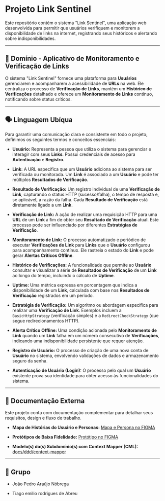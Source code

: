 # Projeto Link Sentinel



Este repositório contém o sistema "Link Sentinel", uma aplicação web desenvolvida para permitir que usuários verifiquem e monitorem a disponibilidade de links na internet, registrando seus históricos e alertando sobre indisponibilidades.



---



## 📖 Domínio - Aplicativo de Monitoramento e Verificação de Links



O sistema "Link Sentinel" fornece uma plataforma para **Usuários** gerenciarem e acompanharem a acessibilidade de **URLs** na web. Ele centraliza o processo de **Verificação de Links**, mantém um **Histórico de Verificações** detalhado e oferece um **Monitoramento de Links** contínuo, notificando sobre status críticos.



---



## 🗣️ Linguagem Ubíqua



Para garantir uma comunicação clara e consistente em todo o projeto, definimos os seguintes termos e conceitos essenciais:



* **Usuário:** Representa a pessoa que utiliza o sistema para gerenciar e interagir com seus **Links**. Possui credenciais de acesso para **Autenticação** e **Registro**.

* **Link:** A URL específica que um **Usuário** adiciona ao sistema para ser verificada ou monitorada. Um **Link** é associado a um **Usuário** e pode ter múltiplos **Resultados de Verificação**.

* **Resultado de Verificação:** Um registro individual de uma **Verificação de Link**, capturando o status HTTP (sucesso/falha), o tempo de resposta e, se aplicável, a razão da falha. Cada **Resultado de Verificação** está diretamente ligado a um **Link**.

* **Verificação de Link:** A ação de realizar uma requisição HTTP para uma **URL** de um **Link** a fim de obter seu **Resultado de Verificação** atual. Este processo pode ser influenciado por diferentes **Estratégias de Verificação**.

* **Monitoramento de Link:** O processo automatizado e periódico de executar **Verificações de Link** para **Links** que o **Usuário** configurou para acompanhamento contínuo. Ele rastreia o estado do **Link** e pode gerar **Alertas Críticos Offline**.

* **Histórico de Verificações:** A funcionalidade que permite ao **Usuário** consultar e visualizar a série de **Resultados de Verificação** de um **Link** ao longo do tempo, incluindo o cálculo de **Uptime**.

* **Uptime:** Uma métrica expressa em porcentagem que indica a disponibilidade de um **Link**, calculada com base nos **Resultados de Verificação** registrados em um período.

* **Estratégia de Verificação:** Um algoritmo ou abordagem específica para realizar uma **Verificação de Link**. Exemplos incluem a `BasicHttpStrategy` (verificação simples) e a `RedirectCheckStrategy` (que segue redirecionamentos HTTP).

* **Alerta Crítico Offline:** Uma condição acionada pelo **Monitoramento de Link** quando um **Link** falha em um número consecutivo de **Verificações**, indicando uma indisponibilidade persistente que requer atenção.

* **Registro de Usuário:** O processo de criação de uma nova conta de **Usuário** no sistema, envolvendo validações de dados e armazenamento seguro da senha.

* **Autenticação de Usuário (Login):** O processo pelo qual um **Usuário** existente prova sua identidade para obter acesso às funcionalidades do sistema.



---



## 🚀 Documentação Externa



Este projeto conta com documentação complementar para detalhar seus requisitos, design e fluxo de trabalho.



* **Mapa de Histórias do Usuário e Personas:** [Mapa e Persona no FIGMA](https://www.figma.com/design/Orl7CzfHlF94jRdjmoyc6h/Multiple-Personas-Template--Community-?node-id=0-1&t=24F7MOtopWJ4K4Vb-1)

* **Protótipos de Baixa Fidelidade:** [Protótipo no FIGMA](https://www.figma.com/design/fJZdsUoj1KpcO9ZPP96tDq/Untitled?node-id=0-1&t=jrGv1wF5LAGg9TXs-1)

* **Modelo(s) do(s) Subdomínio(s) com Context Mapper (CML):** [docs/ddd/context-mapper](https://github.com/JoaoPNobrega/LinkSentinela/tree/main/docs/ddd/context-mapper)



---



## 👥 Grupo



* João Pedro Araújo Nóbrega

* Tiago emilio rodrigues de Abreu
